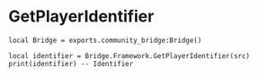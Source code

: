 # GetPlayerIdentifier

```
local Bridge = exports.community_bridge:Bridge()

local identifier = Bridge.Framework.GetPlayerIdentifier(src)
print(identifier) -- Identifier
```
